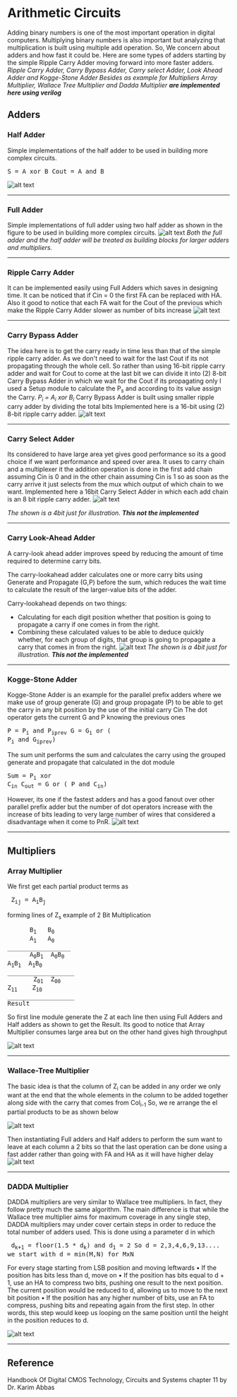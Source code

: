 # Arithmetic Circuits
Adding binary numbers is one of the most important operation in digital computers. Multiplying binary numbers is also important but analyzing that multiplication is built using multiple add operation. So, We concern about adders and how fast it could be.
Here are some types of adders starting by the simple Ripple Carry Adder moving forward into more faster adders.
*Ripple Carry Adder, Carry Bypass Adder, Carry select Adder, Look Ahead Adder and Kogge-Stone Adder
Besides as example for Multipliers 
Array Multiplier, Wallace Tree Multiplier and Dadda Multiplier* 
***are implemented here using verilog***
## Adders
###  Half Adder 
Simple implementations of the half adder to be used in building more complex circuits.
<pre/>S    = A xor B
Cout = A and B</pre>
![alt text](https://github.com/Mohamed-Ammar/Arithmetic_Circuits/blob/main/Arithmetic/HalfAdder/Half-adder-circuit-diagram.png)
___
### Full Adder
Simple implementations of full adder using two half adder as shown in  the figure to be used in building more complex circuits.
![alt text](https://github.com/Mohamed-Ammar/Arithmetic_Circuits/blob/main/Arithmetic/FullAdder/fulladder.png)
*Both the full adder and the half adder will be treated as building blocks for larger  adders and multipliers.*
___
### Ripple Carry Adder
It can be implemented easily using Full Adders which saves in designing time. It can be noticed that if  Cin = 0 the first FA can be replaced with HA. Also it good to notice that each FA wait for the Cout of the previous which make the Ripple Carry Adder slower as number of bits increase
![alt text](https://github.com/Mohamed-Ammar/Arithmetic_Circuits/blob/main/Arithmetic/RippleCarryAdder/8bit-ripple-carry-adder.jpg)
___
### Carry Bypass Adder 
The idea here is to get the carry ready in time less than that of the simple ripple carry adder. As we don't need to wait for the last Cout if its not propagating through the whole cell.
So rather than using 16-bit ripple carry adder and wait for Cout to come at the last bit we can divide it into (2) 8-bit Carry Bypass Adder in which we wait for the Cout if its propagating only 
I used a Setup module to calculate the P<sub>s</sub> and according to its value assign the Carry. *P<sub>i</sub> = A<sub>i</sub> xor B<sub>i</sub>*
Carry Bypass Adder is built using smaller ripple carry adder by dividing the total bits 
Implemented here is a 16-bit using (2) 8-bit ripple carry adder.
![alt text](https://github.com/Mohamed-Ammar/Arithmetic_Circuits/blob/main/Arithmetic/CarryBypassAdder/CBA.PNG)
___
### Carry Select Adder
Its considered to have large area yet gives good performance so its a good choice if we want performance and speed over area.
It uses to carry chain and a multiplexer it the addition operation is done in the first add chain assuming Cin is 0 and in the other chain assuming Cin is 1 so as soon as the carry arrive it just selects from the mux which output of which chain to we want.
Implemented here a 16bit Carry Select Adder in which each add chain is an 8 bit ripple carry adder.
![alt text](https://github.com/Mohamed-Ammar/Arithmetic_Circuits/blob/main/Arithmetic/CarrySelectAdder/CSA.PNG)

*The shown is a 4bit just for illustration.* ***This not the implemented***
___
### Carry Look-Ahead Adder
A carry-look ahead adder improves speed by reducing the amount of time required to determine carry bits.

The carry-lookahead adder calculates one or more carry bits using Generate and Propagate (G,P) before the sum, which reduces the wait time to calculate the result of the larger-value bits of the adder.

Carry-lookahead depends on two things:
-   Calculating for each digit position whether that position is going to propagate a carry if one comes in from the right.
-   Combining these calculated values to be able to deduce quickly whether, for each group of digits, that group is going to propagate a carry that comes in from the right.
![alt text](https://github.com/Mohamed-Ammar/Arithmetic_Circuits/blob/main/Arithmetic/CarryLook-aheadAdder/CLA.png)
*The shown is a 4bit just for illustration.* ***This not the implemented***
___
### Kogge-Stone Adder
Kogge-Stone Adder is an example for the parallel prefix adders where we make use of group generate (G) and group propagate (P) to be able to get the carry in any bit position by the use of the initial carry Cin
The dot operator gets the current G and P knowing the previous ones 
<pre/>P   = P<sub>i</sub> and P<sub>iprev</sub>
G = G<sub>i</sub> or ( P<sub>i</sub> and G<sub>iprev</sub>)
</pre>
The sum unit performs the sum and calculates the carry using the grouped generate and propagate that calculated in the dot module
<pre/>Sum   = P<sub>i</sub> xor C<sub>in</sub>
C<sub>out</sub> = G or ( P and C<sub>in</sub>)
</pre>
However, its one if the fastest adders and has a good fanout over other parallel prefix adder but the number of dot operators increase with the increase of bits leading to very large number of wires that considered a disadvantage when it come to PnR.
![alt text](https://github.com/Mohamed-Ammar/Arithmetic_Circuits/blob/main/Arithmetic/Kogge-StoneAdder/KSA.PNG)
___
## Multipliers
### Array Multiplier
We first get each partial product  terms as
<pre> Z<sub>ij</sub> = A<sub>i</sub>B<sub>j</sub> </pre>
forming lines of Z<sub>s</sub>
example of 2 Bit Multiplication
<pre>      B<sub>1</sub>   B<sub>0</sub>
      A<sub>1</sub>   A<sub>0</sub>
_________________
      A<sub>0</sub>B<sub>1</sub>  A<sub>0</sub>B<sub>0</sub>
A<sub>1</sub>B<sub>1</sub>  A<sub>1</sub>B<sub>0</sub> 
__________________
       Z<sub>01</sub>  Z<sub>00</sub>
Z<sub>11</sub>    Z<sub>10</sub>
__________________
Result </pre>
So first line module generate the Z at each line then using Full Adders and Half adders as shown to get the Result.
Its good to notice that Array Multiplier consumes large area but on the other hand gives high throughput

![alt text](https://github.com/Mohamed-Ammar/Arithmetic_Circuits/blob/main/Arithmetic/ArrayMultiplier/Array_Mul.PNG)
___
### Wallace-Tree Multiplier
The basic idea is that the column of Z<sub>i</sub> can be added in any order we only want at the end that the whole elements in the column to be added together along side with the carry that comes from Col<sub>i-1</sub>
So, we re arrange the el partial products to be as shown below

![alt text](https://github.com/Mohamed-Ammar/Arithmetic_Circuits/blob/main/Arithmetic/WallaceTreeMUL/WT_MUL1.PNG)

Then instantiating Full adders and Half adders to perform the sum want to leave at each column a 2 bits so that the last operation can be done using a fast adder rather than going with FA and HA as it will have higher delay
![alt text](https://github.com/Mohamed-Ammar/Arithmetic_Circuits/blob/main/Arithmetic/WallaceTreeMUL/WT_MUL2.PNG)
___
### DADDA Multiplier
DADDA multipliers are very similar to Wallace tree multipliers. In fact, they follow pretty much the same algorithm. The main difference is that while the Wallace tree multiplier aims for maximum coverage in any single step, DADDA multipliers may under cover certain steps in order to reduce the total number of adders used.
This is done using a parameter d in which 
<pre> d<sub>k+1</sub> = floor(1.5 * d<sub>k</sub>) and d<sub>1</sub> = 2 So d = 2,3,4,6,9,13....
we start with d = min(M,N) for MxN </pre>
For every stage starting from LSB position and moving leftwards
 • If the position has bits less than d, move on
  • If the position has bits equal to d + 1, use an HA to compress two bits, pushing one result to the next position. The current position would be reduced to d, allowing us to move to the next bit position
   • If the position has any higher number of bits, use an FA to compress, pushing bits and repeating again from the first step. In other words, this step would keep us looping on the same position until the height in the position reduces to d.

![alt text](https://github.com/Mohamed-Ammar/Arithmetic_Circuits/blob/main/Arithmetic/DaddaMultiplier/dadda.PNG)
___
## Reference
Handbook Of Digital CMOS Technology, Circuits and Systems 
chapter 11
by Dr. Karim Abbas
